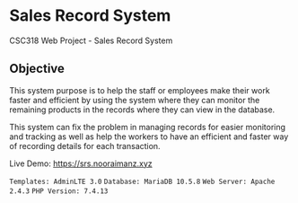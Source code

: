 # Sales Record System
 CSC318 Web Project - Sales Record System
 
## Objective
This system purpose is to help the staff or employees make their work faster and efficient by using the system where they can monitor the remaining products in the records where they can view in the database.

This system can fix the problem in managing records for easier monitoring and tracking as well as help the workers to have an efficient and faster way of recording details for each transaction.

Live Demo: https://srs.nooraimanz.xyz  

`Templates: AdminLTE 3.0`
`Database: MariaDB 10.5.8`
`Web Server: Apache 2.4.3`
`PHP Version: 7.4.13`
